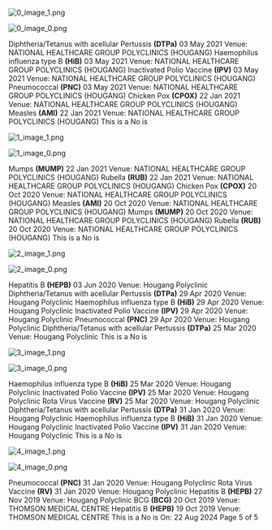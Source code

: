 

![0_image_1.png](0_image_1.png)

![0_image_0.png](0_image_0.png)

Diphtheria/Tetanus with acellular Pertussis **(DTPa)**
03 May 2021 Venue: NATIONAL HEALTHCARE GROUP POLYCLINICS (HOUGANG)
Haemophilus influenza type B **(HiB)**
03 May 2021 Venue: NATIONAL HEALTHCARE GROUP POLYCLINICS (HOUGANG)
Inactivated Polio Vaccine **(IPV)**
03 May 2021 Venue: NATIONAL HEALTHCARE GROUP POLYCLINICS (HOUGANG)
Pneumococcal **(PNC)**
03 May 2021 Venue: NATIONAL HEALTHCARE GROUP POLYCLINICS (HOUGANG)
Chicken Pox **(CPOX)**
22 Jan 2021 Venue: NATIONAL HEALTHCARE GROUP POLYCLINICS (HOUGANG)
Measles **(AMI)**
22 Jan 2021 Venue: NATIONAL HEALTHCARE GROUP POLYCLINICS (HOUGANG)
This is a    No  is 
 

![1_image_1.png](1_image_1.png)

![1_image_0.png](1_image_0.png)

Mumps **(MUMP)**
22 Jan 2021 Venue: NATIONAL HEALTHCARE GROUP POLYCLINICS (HOUGANG)
Rubella **(RUB)**
22 Jan 2021 Venue: NATIONAL HEALTHCARE GROUP POLYCLINICS (HOUGANG)
Chicken Pox **(CPOX)**
20 Oct 2020 Venue: NATIONAL HEALTHCARE GROUP POLYCLINICS (HOUGANG)
Measles **(AMI)**
20 Oct 2020 Venue: NATIONAL HEALTHCARE GROUP POLYCLINICS (HOUGANG)
Mumps **(MUMP)**
20 Oct 2020 Venue: NATIONAL HEALTHCARE GROUP POLYCLINICS (HOUGANG)
Rubella **(RUB)**
20 Oct 2020 Venue: NATIONAL HEALTHCARE GROUP POLYCLINICS (HOUGANG)
This is a    No  is 
 

![2_image_1.png](2_image_1.png)

![2_image_0.png](2_image_0.png)

Hepatitis B **(HEPB)**
03 Jun 2020 Venue: Hougang Polyclinic Diphtheria/Tetanus with acellular Pertussis **(DTPa)**
29 Apr 2020 Venue: Hougang Polyclinic Haemophilus influenza type B **(HiB)**
29 Apr 2020 Venue: Hougang Polyclinic Inactivated Polio Vaccine **(IPV)**
29 Apr 2020 Venue: Hougang Polyclinic Pneumococcal **(PNC)**
29 Apr 2020 Venue: Hougang Polyclinic Diphtheria/Tetanus with acellular Pertussis **(DTPa)**
25 Mar 2020 Venue: Hougang Polyclinic This is a    No  is 
 

![3_image_1.png](3_image_1.png)

![3_image_0.png](3_image_0.png)

Haemophilus influenza type B **(HiB)**
25 Mar 2020 Venue: Hougang Polyclinic Inactivated Polio Vaccine **(IPV)**
25 Mar 2020 Venue: Hougang Polyclinic Rota Virus Vaccine **(RV)**
25 Mar 2020 Venue: Hougang Polyclinic Diphtheria/Tetanus with acellular Pertussis **(DTPa)**
31 Jan 2020 Venue: Hougang Polyclinic Haemophilus influenza type B **(HiB)**
31 Jan 2020 Venue: Hougang Polyclinic Inactivated Polio Vaccine **(IPV)**
31 Jan 2020 Venue: Hougang Polyclinic This is a    No  is 
 

![4_image_1.png](4_image_1.png)

![4_image_0.png](4_image_0.png)

Pneumococcal **(PNC)**
31 Jan 2020 Venue: Hougang Polyclinic Rota Virus Vaccine **(RV)**
31 Jan 2020 Venue: Hougang Polyclinic Hepatitis B **(HEPB)**
27 Nov 2019 Venue: Hougang Polyclinic BCG **(BCG)**
20 Oct 2019 Venue: THOMSON MEDICAL CENTRE
Hepatitis B **(HEPB)**
19 Oct 2019 Venue: THOMSON MEDICAL CENTRE
This is a    No  is On: 22 Aug 2024  Page 5 of 5